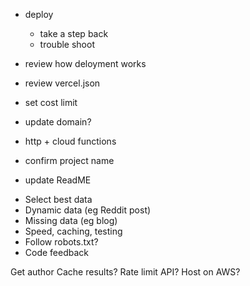 - deploy 
    - take a step back 
    - trouble shoot 

- review how deloyment works
- review vercel.json 
- set cost limit 
- update domain?
- http + cloud functions 
- confirm project name 
- update ReadME 

* Select best data 
* Dynamic data (eg Reddit post) 
* Missing data (eg blog)
* Speed, caching, testing 
* Follow robots.txt?
* Code feedback 

Get author 
Cache results?
Rate limit API? 
Host on AWS? 
